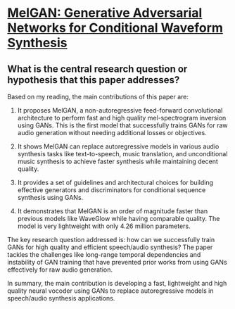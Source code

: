 # [MelGAN: Generative Adversarial Networks for Conditional Waveform   Synthesis](https://arxiv.org/abs/1910.06711)

## What is the central research question or hypothesis that this paper addresses?

 Based on my reading, the main contributions of this paper are:

1. It proposes MelGAN, a non-autoregressive feed-forward convolutional architecture to perform fast and high quality mel-spectrogram inversion using GANs. This is the first model that successfully trains GANs for raw audio generation without needing additional losses or objectives.

2. It shows MelGAN can replace autoregressive models in various audio synthesis tasks like text-to-speech, music translation, and unconditional music synthesis to achieve faster synthesis while maintaining decent quality. 

3. It provides a set of guidelines and architectural choices for building effective generators and discriminators for conditional sequence synthesis using GANs.

4. It demonstrates that MelGAN is an order of magnitude faster than previous models like WaveGlow while having comparable quality. The model is very lightweight with only 4.26 million parameters.

The key research question addressed is: how can we successfully train GANs for high quality and efficient speech/audio synthesis? The paper tackles the challenges like long-range temporal dependencies and instability of GAN training that have prevented prior works from using GANs effectively for raw audio generation.

In summary, the main contribution is developing a fast, lightweight and high quality neural vocoder using GANs to replace autoregressive models in speech/audio synthesis applications.
